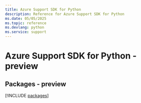 ```yaml
---
title: Azure Support SDK for Python
description: Reference for Azure Support SDK for Python
ms.date: 05/05/2025
ms.topic: reference
ms.devlang: python
ms.service: support
---
```

# Azure Support SDK for Python - preview
## Packages - preview
[!INCLUDE [packages](support-index.md)]
